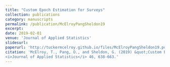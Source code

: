 ```yaml
---
title: "Custom Epoch Estimation for Surveys"
collection: publications
category: manuscripts
permalink: /publication/McElroyPangSheldon19
excerpt: 
date: 2019-02-01
venue: 'Journal of Applied Statistics'
slidesurl: 
paperurl: 'http://tuckermcelroy.github.io/files/McElroyPangSheldon19.pdf'
citation: 'McElroy, T., Pang, O., and Sheldon, G. (2019) &quot;Custom Epoch Estimation for Surveys.&quot;
<i>Journal of Applied Statistics</i> 46, 638-663.'
---
```

